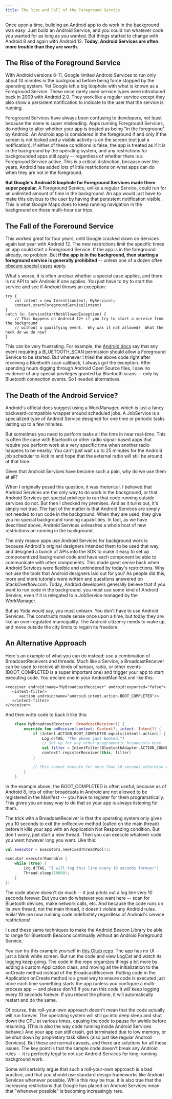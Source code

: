 ```yaml
---
title: The Rise and Fall of the Foreground Service
---
```


Once upon a time, building an Android app to do work in the background was easy:  Just build an Android Service, and you could run whatever code you wanted for as long as you wanted.  But things started to change with Android 8 and again with Android 12.  **Today, Android Services are often more trouble than they are worth.** 

## The Rise of the Foreground Service

With Android versions 8-11, Google limited Android Services  to run only about 10 minutes in the background before being force stopped by the operating system.   Yet Google left a big loophole with what is known as a Foreground Service.  These once rarely used service types were introduced back in 2009 with Android 2.0.  They work like a regular service except they also show a persistent notification to indicate to the user that the service is running.  

Foreground Services have always been confusing to developers, not least because the name is super misleading.  Apps running Foreground Services, do nothing to alter whether your app is treated as being "in the foreground" by Android.  An Android app is considered in the foreground if and only if the screen is not locked and a visible activity is on the screen (not just a notification).  If either of these conditions is false, the app is treated as if it is in the background by the operating system, and any restrictions for backgrounded apps still apply -- regardless of whether  there is a Foreground Service active.  This is a critical distinction, because over the years, Android has added lots of little restrictions on what apps can do when they are not in the foreground.

**But Google's Android 8 loophole for Foreground Services made them super popular.**  A Foreground Service, unlike a regular Service, could run for an unlimited amount of time in the background.  An app would just have to make this obvious to the user by having that persistent notification visible.   This is what Google Maps does to keep running navigation in the background on those multi-hour car trips.

## The Fall of the Foreround Service

This worked great for four years, until Google cracked down on Services again last year with Android 12.  The new restrictions limit the specific times an app could start a Foreground Service.  If the app is in the foreground already, no problem.  But **if the app is in the background, then starting a foreground service is generally prohibited** -- unless one of a dozen often [obscure special cases](https://developer.android.com/guide/components/foreground-services#background-start-restriction-exemptions) apply.  

What's worse, it is often unclear whether a special case applies, and there is no API to ask Android if one applies. You just have to try to start the service and see if Android throws an exception:

```
try {
    val intent = new Intent(context, MyService);
    context.startForegroundService(intent)
}
catch (e: ServiceStartNotAllowedException) {
    // This happens on Android 12+ if you try to start a service from the background
    // without a qualifying event.  Why was it not allowed?  What the heck do we do now?
}
```

This can be very frustrating.  For example, the [Android docs](https://developer.android.com/guide/components/foreground-services#background-start-restriction-exemptions) say that any event requiring a BLUETOOTH_SCAN permission should allow a Foreground Service to be started. But whenever I tried the above code right after receiving a Bluetooth scan callback, I always got the exception.  After spending hours digging through Android Open Source files, I saw no evidence of any special privileges granted by Bluetooth scans -- only by Bluetooth connection events.  So I needed alternatives.


## The Death of the Android Service?

Android's official docs suggest using a WorkManager, which is just a fancy backward-compatible wrapper around scheduled jobs.  A JobService is a specialized type of Android Service designed for one time or periodic tasks lasting up to a few minutes.

But sometimes you need to perform tasks all the time in near real-time.  This is often the case with Bluetooth or other radio signal-based apps that require you perform work at a very specific time when another radio happens to be nearby.  You can't just wait up to 25 minutes for the Android job scheduler to kick in and hope that the external radio will still be around at that time.

Given that Android Services have become such a pain,  why do we use them at all?  

When I originally posed this question, it was rhetorical.   I believed that Android Services are the only way to do work in the background, or that Android Services get special privilege to run that code running outside services do not.  But then I checked my premises.  And as it turns out, it's simply not true.  The fact of the matter is that Android Services are simply not needed to run code in the background.  When they are used, they give you no special background running capabilities.  In fact, as we have described above, Android Services unleashes a whole host of new restrictions on running in the background.

The only reason apps use Android Services for background work is because Android's original designers intended them to be used that way, and designed a bunch of APIs into the SDK to make it easy to set up componentized background code and have each component be able to communicate with other components.  This made great sense back when Android Services were flexible and unhindered by today's restrictions.  Why not use the tools that Android designers laid out for you?  As people did this, more and more tutorials were written and questions answered on StackOverflow.com.  Today, Android developers generally believe that if you want to run code in the background, you must use some kind of Android Service, even if it is relegated to a JobService managed by the WorkManager.

But as Yoda would say, you must unlearn.  You don't have to use Android Services.   The constructs made sense once upon a time, but today they are like an over-regulated municipality.  The Android citizenry needs to wake up,  and move outside the city limits to regain its freedom.

## An Alternative Approach

Here's an example of what you can do instead:  use a combination of BroadcastReceivers and threads.  Much like a Service, a BroadcastReceiver can be used to receive all kinds of sensor, radio, or other events (BOOT_COMPLETED is a super important one) and  trigger your app to start executing code.  You declare one in your AndroidManifest.xml like this:

```
<receiver android:name="MyBroadcastReceiver" android:exported="false">
   <intent-filter>
      <action android:name="android.intent.action.BOOT_COMPLETED"/>
   </intent-filter>
</receiver>
```

And then write code to back it like this:

```kotlin
    class MyBroadcastReceiver: BroadcastReceiver() {
        override fun onReceive(context: Context?, intent: Intent?) {
            if (Intent.ACTION_BOOT_COMPLETED.equals(intent?.action)) {
                Log.d(TAG, "The phone just booted.")
                // Set up for any other programmatic broadcasts here
                val filter = IntentFilter(BluetoothAdapter.ACTION_CONNECTION_STATE_CHANGED)
                context?.registerReceiver(this, filter)
            }

            // This cannot execute for more than 10 seconds otherwise Android kills your app
        }
    }
```

In the example above, the BOOT_COMPLETED is often useful, because as of Android 8, lots of other broadcasts in Android are not allowed to be registered in the Manifest --- you have to register for them programatically.  This gives you an easy way to do that so your app is always listening for them.

The trick with a BroadcastReceiver is that the operating system only gives you 10 seconds to exit the onReceive method (called on the main thread) before it kills your app with an Application Not Responding condition.  But don't worry, just start a new thread.  Then you can execute whatever code you want however long you want.  Like this:

```kotlin
val executor = Executors.newFixedThreadPool(1)

executor.execute(Runnable {
    while (true) {
        Log.d(TAG, "I will log this line every 10 seconds forever")
        Thread.sleep(10000);
    }
})
```

The code above doesn't do much -- it just prints out a log line very 10 seconds forever.  But you can do whatever you want here -- scan for Bluetooth devices, make network calls, etc.  And because the code runs on its own thread, not the main thread, it doesn't violate any Android rules.  Voila!  We are now running code indefinitely regardless of Android's service restrictions!

I used these same techniques to make the Android Beacon Library be able to range for Bluetooth Beacons continually without an Android Foreground Service.  

You can try this example yourself in [this Gitub repo](https://github.com/davidgyoung/Serviceless).  The app has no UI -- just a blank white screen.  But run the code and view LogCat and watch its logging keep going.  The code in the repo organizes things a bit more by adding a custom Application class, and moving all the initialization to the onCreate method instead of the BroadcastReceiver.  Putting code in the Application onCreate method is a great way to ensure code is executed just once each time something starts the app (unless you configure a multi-process app -- and please don't!)  If you run this code it will keep logging every 10 seconds forever.  If you reboot the phone, it will automatically restart and do the same.  

Of course, this roll-your-own approach doesn't mean that the code actually will run forever.  The operating system will still go into deep sleep and shut down the CPU at various times, causing the code to pause for awhile before resuming.  (This is also the way code running inside Android Services behave.) And your app can still crash, get terminated due to low memory, or be shut down by proprietary task killers (also just like regular Android Services).  But these are normal caveats, and there are solutions for all these issues.   The key point is that the sample code doesn't break any Android rules -- it is perfectly legal to not use Android Services for long-running background work.

Some will certainly argue that such a roll-your-own approach is a bad practice, and that you should use standard design frameworks like Android Services whenever possible.  While this may be true, it is also true that the increasing restrictions that Google has placed on Android Services  mean that "whenever possible" is becoming increasingly rare.
